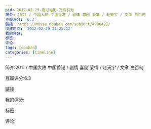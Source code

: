 ```yaml
---
pid: 2012-02-29-看过电影-万有引力
简介: 2011 / 中国大陆 中国香港 / 剧情 喜剧 爱情 / 赵天宇 / 文章 白百何
豆瓣评分: '6.3'
链接: https://movie.douban.com/subject/4906427/
创建时间: '2012-02-29 21:25:12'
我的评分:
标签:
评论:
tags: [douban]
categories: [timeline]
---
```

简介:2011 / 中国大陆 中国香港 / 剧情 喜剧 爱情 / 赵天宇 / 文章 白百何

豆瓣评分:6.3

[链接](https://movie.douban.com/subject/4906427/)

我的评分:

标签:

评论:


